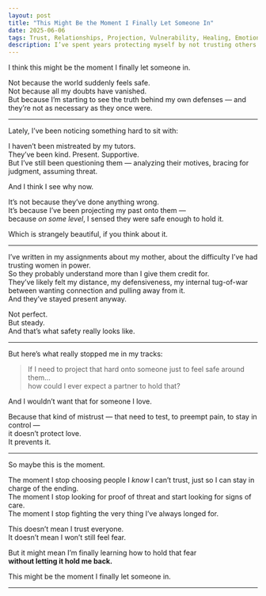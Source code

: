 ```yaml
---
layout: post
title: "This Might Be the Moment I Finally Let Someone In"
date: 2025-06-06
tags: Trust, Relationships, Projection, Vulnerability, Healing, Emotional Safety
description: I’ve spent years protecting myself by not trusting others. But what if the safety I’ve been searching for is already here — and I just need to let it in?
---
```


I think this might be the moment I finally let someone in.

Not because the world suddenly feels safe.  
Not because all my doubts have vanished.  
But because I’m starting to see the truth behind my own defenses — and they’re not as necessary as they once were.

---

Lately, I’ve been noticing something hard to sit with:

I haven’t been mistreated by my tutors.  
They’ve been kind. Present. Supportive.  
But I’ve still been questioning them — analyzing their motives, bracing for judgment, assuming threat.

And I think I see why now.

It’s not because they’ve done anything wrong.  
It’s because I’ve been projecting my past onto them —  
because *on some level*, I sensed they were safe enough to hold it.

Which is strangely beautiful, if you think about it.

---

I’ve written in my assignments about my mother, about the difficulty I’ve had trusting women in power.  
So they probably understand more than I give them credit for.  
They’ve likely felt my distance, my defensiveness, my internal tug-of-war between wanting connection and pulling away from it.  
And they’ve stayed present anyway.

Not perfect.  
But steady.  
And that’s what safety really looks like.

---

But here’s what really stopped me in my tracks:

> If I need to project that hard onto someone just to feel safe around them…  
> how could I ever expect a partner to hold that?

And I wouldn’t want that for someone I love.

Because that kind of mistrust — that need to test, to preempt pain, to stay in control —  
it doesn’t protect love.  
It prevents it.

---

So maybe this is the moment.

The moment I stop choosing people I *know* I can’t trust, just so I can stay in charge of the ending.  
The moment I stop looking for proof of threat and start looking for signs of care.  
The moment I stop fighting the very thing I’ve always longed for.

This doesn’t mean I trust everyone.  
It doesn’t mean I won’t still feel fear.

But it might mean I’m finally learning how to hold that fear  
**without letting it hold me back.**

This might be the moment I finally let someone in.

---